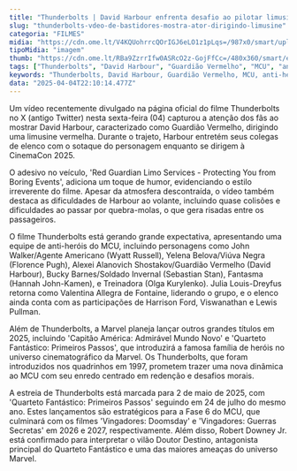 ```yaml
---
title: "Thunderbolts | David Harbour enfrenta desafio ao pilotar limusine em vídeo de bastidores"
slug: "thunderbolts-vdeo-de-bastidores-mostra-ator-dirigindo-limusine"
categoria: "FILMES"
midia: "https://cdn.ome.lt/V4KQUohrrcQOrIGJ6eLO1z1pLqs=/987x0/smart/uploads/conteudo/fotos/Design_sem_nome_-_2025-04-04T181514.148.png"
tipoMidia: "imagem"
thumb: "https://cdn.ome.lt/RBa9ZzrrIfw0ASRcO2z-GojFfCc=/480x360/smart/extras/conteudos/Design_sem_nome_-_2025-04-04T181514.148.png"
tags: ["Thunderbolts", "David Harbour", "Guardião Vermelho", "MCU", "anti-heróis", "CinemaCon 2025", "Marvel", "bastidores"]
keywords: "Thunderbolts, David Harbour, Guardião Vermelho, MCU, anti-heróis, CinemaCon 2025, Marvel, bastidores"
data: "2025-04-04T22:10:14.477Z"
---
```


Um vídeo recentemente divulgado na página oficial do filme Thunderbolts no X (antigo Twitter) nesta sexta-feira (04) capturou a atenção dos fãs ao mostrar David Harbour, caracterizado como Guardião Vermelho, dirigindo uma limusine vermelha. Durante o trajeto, Harbour entretém seus colegas de elenco com o sotaque do personagem enquanto se dirigem à CinemaCon 2025.

O adesivo no veículo, 'Red Guardian Limo Services - Protecting You from Boring Events', adiciona um toque de humor, evidenciando o estilo irreverente do filme. Apesar da atmosfera descontraída, o vídeo também destaca as dificuldades de Harbour ao volante, incluindo quase colisões e dificuldades ao passar por quebra-molas, o que gera risadas entre os passageiros.

O filme Thunderbolts está gerando grande expectativa, apresentando uma equipe de anti-heróis do MCU, incluindo personagens como John Walker/Agente Americano (Wyatt Russell), Yelena Belova/Viúva Negra (Florence Pugh), Alexei Alanovich Shostakov/Guardião Vermelho (David Harbour), Bucky Barnes/Soldado Invernal (Sebastian Stan), Fantasma (Hannah John-Kamen), e Treinadora (Olga Kurylenko). Julia Louis-Dreyfus retorna como Valentina Allegra de Fontaine, liderando o grupo, e o elenco ainda conta com as participações de Harrison Ford, Viswanathan e Lewis Pullman.

Além de Thunderbolts, a Marvel planeja lançar outros grandes títulos em 2025, incluindo 'Capitão América: Admirável Mundo Novo' e 'Quarteto Fantástico: Primeiros Passos', que introduzirá a famosa família de heróis no universo cinematográfico da Marvel. Os Thunderbolts, que foram introduzidos nos quadrinhos em 1997, prometem trazer uma nova dinâmica ao MCU com seu enredo centrado em redenção e desafios morais.

A estreia de Thunderbolts está marcada para 2 de maio de 2025, com 'Quarteto Fantástico: Primeiros Passos' seguindo em 24 de julho do mesmo ano. Estes lançamentos são estratégicos para a Fase 6 do MCU, que culminará com os filmes 'Vingadores: Doomsday' e 'Vingadores: Guerras Secretas' em 2026 e 2027, respectivamente. Além disso, Robert Downey Jr. está confirmado para interpretar o vilão Doutor Destino, antagonista principal do Quarteto Fantástico e uma das maiores ameaças do universo Marvel.